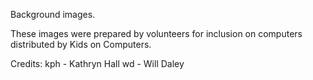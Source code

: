 Background images.

These images were prepared by volunteers for inclusion on computers distributed by Kids on Computers.

Credits:
 kph - Kathryn Hall
 wd - Will Daley
 
 
